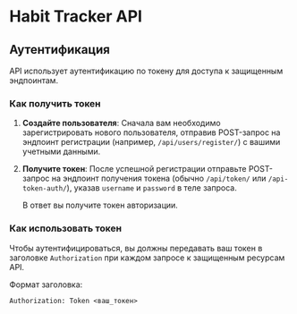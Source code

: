 
# Habit Tracker API

## Аутентификация

API использует аутентификацию по токену для доступа к защищенным эндпоинтам.

### Как получить токен

1. **Создайте пользователя**: Сначала вам необходимо зарегистрировать нового пользователя, отправив POST-запрос на эндпоинт регистрации (например, `/api/users/register/`) с вашими учетными данными.

2. **Получите токен**: После успешной регистрации отправьте POST-запрос на эндпоинт получения токена (обычно `/api/token/` или `/api-token-auth/`), указав `username` и `password` в теле запроса.

   В ответ вы получите токен авторизации.

### Как использовать токен

Чтобы аутентифицироваться, вы должны передавать ваш токен в заголовке `Authorization` при каждом запросе к защищенным ресурсам API.

Формат заголовка:

```
Authorization: Token <ваш_токен>
```
